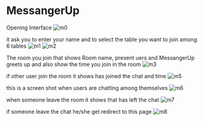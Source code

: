 # MessangerUp

Opening Interface
![m0](https://user-images.githubusercontent.com/79990459/114266822-0fcd4180-9a16-11eb-925b-05053c594acf.png)

it ask you to enter your name and to select the table you want to join among 6 tables
![m1](https://user-images.githubusercontent.com/79990459/114266837-283d5c00-9a16-11eb-9e0f-607ea1154ad3.png)
![m2](https://user-images.githubusercontent.com/79990459/114266878-689cda00-9a16-11eb-85f8-5259921ee68a.png)

The room you join that shows Room name, present uers and MessangerUp greets up and also show the time you join in the room
![m3](https://user-images.githubusercontent.com/79990459/114266921-bc0f2800-9a16-11eb-97ad-1c45ba16bb36.png)

if other user join the room it shows <name> has joined the chat and time 
![m5](https://user-images.githubusercontent.com/79990459/114266979-fd073c80-9a16-11eb-9589-40acfc547ce1.png)

this is a screen shot when users are chatting among themselves
![m6](https://user-images.githubusercontent.com/79990459/114267041-45bef580-9a17-11eb-91c0-6847dd347f9e.png)

when someone leave the room it shows that <name> has left the chat
  ![m7](https://user-images.githubusercontent.com/79990459/114267086-8159bf80-9a17-11eb-8c98-c96c746d5eaa.png)

if someone leave the chat he/she get redirect to this page
![m8](https://user-images.githubusercontent.com/79990459/114267121-a8b08c80-9a17-11eb-86de-e952ca807ca3.png)
